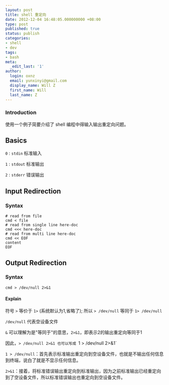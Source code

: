 ```yaml
---
layout: post
title: shell 重定向
date: 2012-12-04 16:48:05.000000000 +08:00
type: post
published: true
status: publish
categories:
- shell
- dev
tags:
- bash
meta:
  _edit_last: '1'
author:
  login: oxnz
  email: yunxinyi@gmail.com
  display_name: Will Z
  first_name: Will
  last_name: Z
---
```


### Introduction

使用一个例子简要介绍了 shell 编程中得输入输出重定向问题。

<!--more-->

## Basics

`0`
: `stdin` 标准输入

`1`
: `stdout` 标准输出

`2`
: `stderr` 错误输出

## Input Redirection

### Syntax

```shell
# read from file
cmd < file
# read from single line here-doc
cmd <<< here-doc
# read from multi line here-doc
cmd << EOF
content
EOF
```

## Output Redirection

### Syntax

```shell
cmd > /dev/null 2>&1
```

#### Explain

符号 `>` 等价于 `1>` (系统默认为1,省略了); 所以 `> /dev/null` 等同于 `1> /dev/null`

`/dev/null` 代表空设备文件

`&` 可以理解为是"等同于"的意思，`2>&1`，即表示2的输出重定向等同于1

因此，`> /dev/null 2>&1 也可以写成 `1 > /dev/null 2>&1`

`1 > /dev/null`：首先表示标准输出重定向到空设备文件，也就是不输出任何信息到终端，说白了就是不显示任何信息。

`2>&1`：接着，将标准错误输出重定向到标准输出，因为之前标准输出已经重定向到了空设备文件，所以标准错误输出也重定向到空设备文件。

